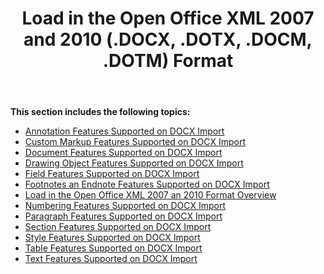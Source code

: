 ﻿---
title: Load in the Open Office XML 2007 and 2010 (.DOCX, .DOTX, .DOCM, .DOTM) Format
description: "Aspose.Words for .NET allows you to work with different features supported on Open Office XML 2007 and 2010 Format import."
type: docs
weight: 60
url: /net/load-in-the-open-office-xml-2007-and-2010-formats/
aliases: [/net/load-in-the-open-office-xml-2007-and-2010-docx-dotx-docm-dotm-format/]
---

**This section includes the following topics:** 

- [Annotation Features Supported on DOCX Import](/words/net/annotation-features-supported-on-docx-import/)
- [Custom Markup Features Supported on DOCX Import](/words/net/custom-markup-features-supported-on-docx-import/)
- [Document Features Supported on DOCX Import](/words/net/document-features-supported-on-docx-import/)
- [Drawing Object Features Supported on DOCX Import](/words/net/drawing-object-features-supported-on-docx-import/)
- [Field Features Supported on DOCX Import](/words/net/field-features-supported-on-docx-import/)
- [Footnotes an Endnote Features Supported on DOCX Import](/words/net/footnotes-an-endnote-features-supported-on-docx-import/)
- [Load in the Open Office XML 2007 an 2010 Format Overview](/words/net/load-in-the-open-office-xml-2007-an-2010-format-overview/)
- [Numbering Features Supported on DOCX Import](/words/net/numbering-features-supported-on-docx-import/)
- [Paragraph Features Supported on DOCX Import](/words/net/paragraph-features-supported-on-docx-import/)
- [Section Features Supported on DOCX Import](/words/net/section-features-supported-on-docx-import/)
- [Style Features Supported on DOCX Import](/words/net/style-features-supported-on-docx-import/)
- [Table Features Supported on DOCX Import](/words/net/table-features-supported-on-docx-import/)
- [Text Features Supported on DOCX Import](/words/net/text-features-supported-on-docx-import/)
